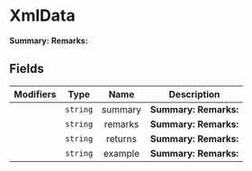# XmlData

**Summary:** 
**Remarks:** 

## Fields

|Modifiers            |Type          | Name         | Description
|---------------------|--------------|:------------:|------------
|  | `string` | summary | **Summary:**  **Remarks:** 
|  | `string` | remarks | **Summary:**  **Remarks:** 
|  | `string` | returns | **Summary:**  **Remarks:** 
|  | `string` | example | **Summary:**  **Remarks:** 

<br/>
<br/>

